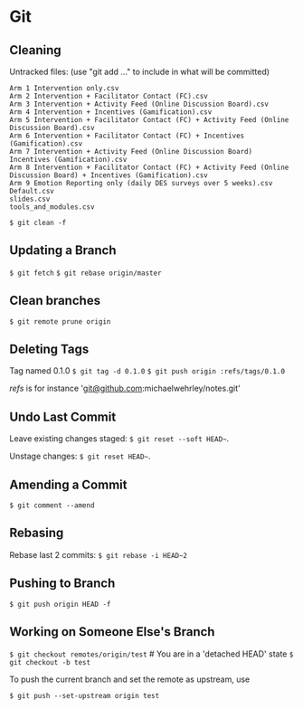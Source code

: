 # Git

## Cleaning

Untracked files:
  (use "git add <file>..." to include in what will be committed)

	Arm 1 Intervention only.csv
	Arm 2 Intervention + Facilitator Contact (FC).csv
	Arm 3 Intervention + Activity Feed (Online Discussion Board).csv
	Arm 4 Intervention + Incentives (Gamification).csv
	Arm 5 Intervention + Facilitator Contact (FC) + Activity Feed (Online Discussion Board).csv
	Arm 6 Intervention + Facilitator Contact (FC) + Incentives (Gamification).csv
	Arm 7 Intervention + Activity Feed (Online Discussion Board) Incentives (Gamification).csv
	Arm 8 Intervention + Facilitator Contact (FC) + Activity Feed (Online Discussion Board) + Incentives (Gamification).csv
	Arm 9 Emotion Reporting only (daily DES surveys over 5 weeks).csv
	Default.csv
	slides.csv
	tools_and_modules.csv

`$ git clean -f`

## Updating a Branch

`$ git fetch`
`$ git rebase origin/master`

## Clean branches

`$ git remote prune origin`

## Deleting Tags

Tag named 0.1.0
`$ git tag -d 0.1.0`
`$ git push origin :refs/tags/0.1.0`

*refs* is for instance 'git@github.com:michaelwehrley/notes.git'

## Undo Last Commit

Leave existing changes staged: `$ git reset --soft HEAD~`.

Unstage changes: `$ git reset HEAD~`.

## Amending a Commit

`$ git comment --amend`

## Rebasing

Rebase last 2 commits: `$ git rebase -i HEAD~2`

## Pushing to Branch

`$ git push origin HEAD -f`

## Working on Someone Else's Branch

`$ git checkout remotes/origin/test` # You are in a 'detached HEAD' state
`$ git checkout -b test`

To push the current branch and set the remote as upstream, use

`$ git push --set-upstream origin test`
